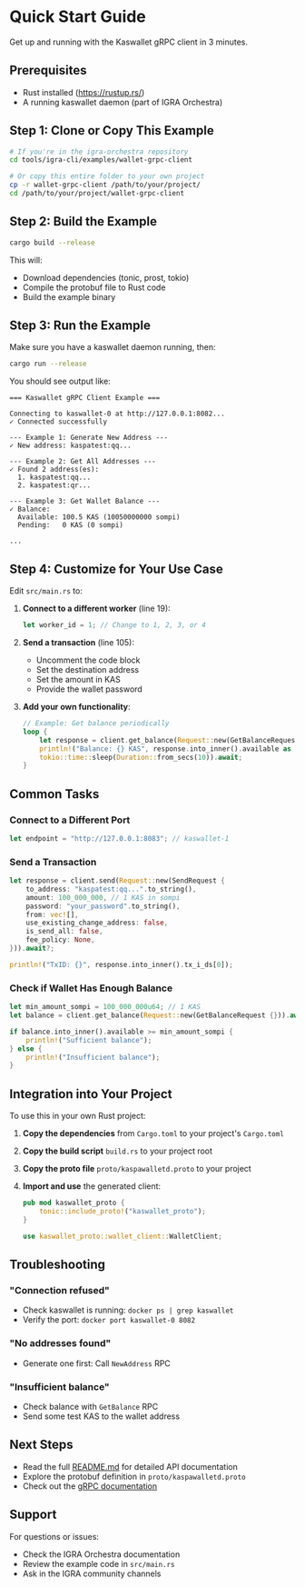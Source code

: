 # Quick Start Guide

Get up and running with the Kaswallet gRPC client in 3 minutes.

## Prerequisites

- Rust installed (https://rustup.rs/)
- A running kaswallet daemon (part of IGRA Orchestra)

## Step 1: Clone or Copy This Example

```bash
# If you're in the igra-orchestra repository
cd tools/igra-cli/examples/wallet-grpc-client

# Or copy this entire folder to your own project
cp -r wallet-grpc-client /path/to/your/project/
cd /path/to/your/project/wallet-grpc-client
```

## Step 2: Build the Example

```bash
cargo build --release
```

This will:
- Download dependencies (tonic, prost, tokio)
- Compile the protobuf file to Rust code
- Build the example binary

## Step 3: Run the Example

Make sure you have a kaswallet daemon running, then:

```bash
cargo run --release
```

You should see output like:

```
=== Kaswallet gRPC Client Example ===

Connecting to kaswallet-0 at http://127.0.0.1:8082...
✓ Connected successfully

--- Example 1: Generate New Address ---
✓ New address: kaspatest:qq...

--- Example 2: Get All Addresses ---
✓ Found 2 address(es):
  1. kaspatest:qq...
  2. kaspatest:qr...

--- Example 3: Get Wallet Balance ---
✓ Balance:
  Available: 100.5 KAS (10050000000 sompi)
  Pending:   0 KAS (0 sompi)

...
```

## Step 4: Customize for Your Use Case

Edit `src/main.rs` to:

1. **Connect to a different worker** (line 19):
   ```rust
   let worker_id = 1; // Change to 1, 2, 3, or 4
   ```

2. **Send a transaction** (line 105):
   - Uncomment the code block
   - Set the destination address
   - Set the amount in KAS
   - Provide the wallet password

3. **Add your own functionality**:
   ```rust
   // Example: Get balance periodically
   loop {
       let response = client.get_balance(Request::new(GetBalanceRequest {})).await?;
       println!("Balance: {} KAS", response.into_inner().available as f64 / 1e8);
       tokio::time::sleep(Duration::from_secs(10)).await;
   }
   ```

## Common Tasks

### Connect to a Different Port

```rust
let endpoint = "http://127.0.0.1:8083"; // kaswallet-1
```

### Send a Transaction

```rust
let response = client.send(Request::new(SendRequest {
    to_address: "kaspatest:qq...".to_string(),
    amount: 100_000_000, // 1 KAS in sompi
    password: "your_password".to_string(),
    from: vec![],
    use_existing_change_address: false,
    is_send_all: false,
    fee_policy: None,
})).await?;

println!("TxID: {}", response.into_inner().tx_i_ds[0]);
```

### Check if Wallet Has Enough Balance

```rust
let min_amount_sompi = 100_000_000u64; // 1 KAS
let balance = client.get_balance(Request::new(GetBalanceRequest {})).await?;

if balance.into_inner().available >= min_amount_sompi {
    println!("Sufficient balance");
} else {
    println!("Insufficient balance");
}
```

## Integration into Your Project

To use this in your own Rust project:

1. **Copy the dependencies** from `Cargo.toml` to your project's `Cargo.toml`

2. **Copy the build script** `build.rs` to your project root

3. **Copy the proto file** `proto/kaspawalletd.proto` to your project

4. **Import and use** the generated client:
   ```rust
   pub mod kaswallet_proto {
       tonic::include_proto!("kaswallet_proto");
   }

   use kaswallet_proto::wallet_client::WalletClient;
   ```

## Troubleshooting

### "Connection refused"
- Check kaswallet is running: `docker ps | grep kaswallet`
- Verify the port: `docker port kaswallet-0 8082`

### "No addresses found"
- Generate one first: Call `NewAddress` RPC

### "Insufficient balance"
- Check balance with `GetBalance` RPC
- Send some test KAS to the wallet address

## Next Steps

- Read the full [README.md](README.md) for detailed API documentation
- Explore the protobuf definition in `proto/kaspawalletd.proto`
- Check out the [gRPC documentation](https://grpc.io/docs/)

## Support

For questions or issues:
- Check the IGRA Orchestra documentation
- Review the example code in `src/main.rs`
- Ask in the IGRA community channels
